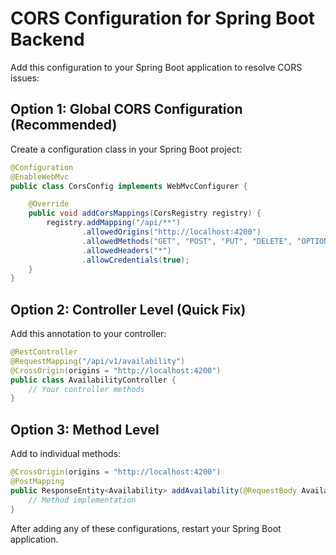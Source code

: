 # CORS Configuration for Spring Boot Backend

Add this configuration to your Spring Boot application to resolve CORS issues:

## Option 1: Global CORS Configuration (Recommended)

Create a configuration class in your Spring Boot project:

```java
@Configuration
@EnableWebMvc
public class CorsConfig implements WebMvcConfigurer {

    @Override
    public void addCorsMappings(CorsRegistry registry) {
        registry.addMapping("/api/**")
                .allowedOrigins("http://localhost:4200")
                .allowedMethods("GET", "POST", "PUT", "DELETE", "OPTIONS")
                .allowedHeaders("*")
                .allowCredentials(true);
    }
}
```

## Option 2: Controller Level (Quick Fix)

Add this annotation to your controller:

```java
@RestController
@RequestMapping("/api/v1/availability")
@CrossOrigin(origins = "http://localhost:4200")
public class AvailabilityController {
    // Your controller methods
}
```

## Option 3: Method Level

Add to individual methods:

```java
@CrossOrigin(origins = "http://localhost:4200")
@PostMapping
public ResponseEntity<Availability> addAvailability(@RequestBody Availability availability) {
    // Method implementation
}
```

After adding any of these configurations, restart your Spring Boot application.